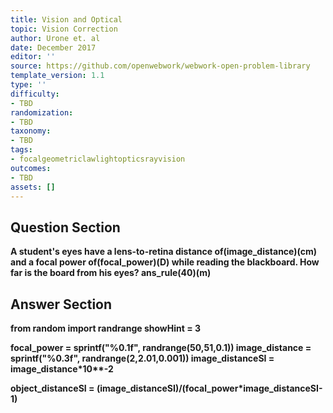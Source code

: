 ```yaml
---
title: Vision and Optical
topic: Vision Correction
author: Urone et. al
date: December 2017
editor: ''
source: https://github.com/openwebwork/webwork-open-problem-library
template_version: 1.1
type: ''
difficulty:
- TBD
randomization:
- TBD
taxonomy:
- TBD
tags:
- focalgeometriclawlightopticsrayvision
outcomes:
- TBD
assets: []
---
```


## Question Section 

<b>
A student's eyes have a lens-to-retina distance of(image_distance)(cm) and a focal power of(focal_power)(D) while reading the blackboard. How far is the board from his eyes? 
ans_rule(40)(m)



## Answer Section

from random import randrange
showHint = 3

focal_power = sprintf("%0.1f", randrange(50,51,0.1))
image_distance = sprintf("%0.3f", randrange(2,2.01,0.001))
image_distanceSI = image_distance*10**-2

object_distanceSI = (image_distanceSI)/(focal_power*image_distanceSI-1)